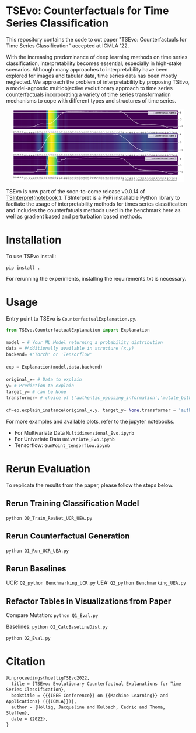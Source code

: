 # TSEvo: Counterfactuals for Time Series Classification 
This repository contains the code to out paper "TSEvo: Counterfactuals for Time Series Classification" accepted at ICMLA '22.

With the increasing predominance of deep learning methods on time series classification, interpretability becomes essential, especially in high-stake scenarios. Although many approaches to interpretability have been explored for images and tabular data, time series data has been mostly neglected. We
approach the problem of interpretability by proposing TSEvo, a model-agnostic multiobjective evolutionary approach to time series counterfactuals incorporating a variety of time series transformation mechanisms to cope with different types and structures of time series. 

<p align="center">
    <img src="./Results/pic.png" alt="Algorithm Results" height="200"/>
</p>

TSEvo is now part of the soon-to-come release v0.0.14 of <a href="https://github.com/fzi-forschungszentrum-informatik/TSInterpret">TSInterpret</a>(<a href="https://github.com/fzi-forschungszentrum-informatik/TSInterpret/blob/main/docs/Notebooks/TSEvo_torch.ipynb">notebook </a>).
TSInterpret is a PyPi installable Python library to faciliate the usage of interpretability methods for times series classification and includes the counterfatuals methods used in the benchmark here as well as gradient based and perturbation based methods.

# Installation
To use TSEvo install:
```
pip install .
```
For rerunning the experiments, installing the requirements.txt is necessary.

# Usage
Entry point to TSEvo is ```CounterfactualExplanation.py```. 
```python
from TSEvo.CounterfactualExplanation import Explanation

model = # Your ML Model returning a probability distribution
data = #Additionally available in structure (x,y) 
backend= #'Torch' or 'Tensorflow'

exp = Explanation(model,data,backend)

original_x= # Data to explain
y= # Prediction to explain
target_y= # can be None
transformer= # choice of ['authentic_opposing_information','mutate_both','mutate_mean','frequency_band_mapping']

cf=ep.explain_instance(original_x,y, target_y= None,transformer = 'authentic_opposing_information')

```

For more examples and available plots, refer to the jupyter notebooks.
- For Multivariate Data `Multidimensional_Evo.ipynb`
- For Univariate Data `Univariate_Evo.ipynb`
- Tensorflow: `GunPoint_tensorflow.ipynb`


# Rerun Evaluation
To replicate the results from the paper, please follow the steps below.
## Rerun Training Classification Model
`python Q0_Train_ResNet_UCR_UEA.py`
## Rerun Counterfactual Generation
`python Q1_Run_UCR_UEA.py`

## Rerun Baselines
UCR: `Q2_python Benchmarking_UCR.py`
UEA: `Q2_python Benchmarking_UEA.py`
## Refactor Tables in Visualizations from Paper
Compare Mutation: `python Q1_Eval.py`

Baselines: `python Q2_CalcBaselineDist.py`

`python Q2_Eval.py`

# Citation
```
@inproceedings{hoelligTSEvo2022,
  title = {TSEvo: Evolutionary Counterfactual Explanations for Time Series Classification},
  booktitle = {{{IEEE Conference}} on {{Machine Learning}} and Applications} ({{ICMLA}})},
  author = {Höllig, Jacqueline and Kulbach, Cedric and Thoma, Steffen},
  date = {2022},
}
```
